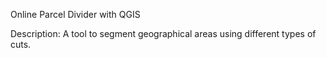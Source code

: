 Online Parcel Divider with QGIS

Description: A tool to segment geographical areas using different types of cuts.
